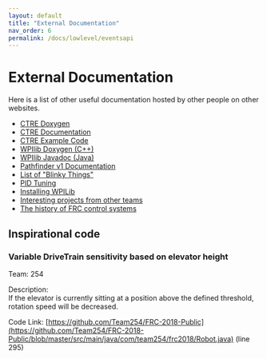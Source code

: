 ```yaml
---
layout: default
title: "External Documentation"
nav_order: 6
permalink: /docs/lowlevel/eventsapi
---
```


# External Documentation
Here is a list of other useful documentation hosted by other people on other websites.
 - [CTRE Doxygen](http://www.ctr-electronics.com/downloads/api/cpp/html/index.html)
 - [CTRE Documentation](https://phoenix-documentation.readthedocs.io/en/latest/index.html)
 - [CTRE Example Code](https://github.com/CrossTheRoadElec/Phoenix-Examples-Languages)
 - [WPIlib Doxygen (C++)](http://first.wpi.edu/FRC/roborio/release/docs/cpp/classfrc_1_1TimedCommand.html)
 - [WPIlib Javadoc (Java)](https://first.wpi.edu/FRC/roborio/release/docs/java/)
 - [Pathfinder v1 Documentation](https://github.com/JacisNonsense/Pathfinder/wiki)
 - [List of "Blinky Things"](https://wpilib.screenstepslive.com/s/currentCS/m/cs_hardware/l/144972-status-light-quick-reference)
 - [PID Tuning](https://frc-pdr.readthedocs.io/en/latest/control/pid_control.html#proportional)
 - [Installing WPILib](http://wpilib.screenstepslive.com/s/currentCS/m/java/l/1027503-installing-c-and-java-development-tools-for-frc)
 - [Interesting projects from other teams](https://www.chiefdelphi.com/t/best-frc-programming-featues/353571/)
 - [The history of FRC control systems](http://www.team358.org/files/programming/)

## Inspirational code

### Variable DriveTrain sensitivity based on elevator height
Team: 254

Description:<br>
If the elevator is currently sitting at a position above the defined threshold, rotation speed will be decreased.

Code Link: [https://github.com/Team254/FRC-2018-Public](https://github.com/Team254/FRC-2018-Public/blob/master/src/main/java/com/team254/frc2018/Robot.java) (line 295)